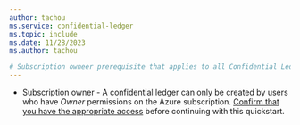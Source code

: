 ```yaml
---
author: tachou
ms.service: confidential-ledger
ms.topic: include
ms.date: 11/28/2023
ms.author: tachou

# Subscription owneer prerequisite that applies to all Confidential Ledger quickstarts
---
```


- Subscription owner - A confidential ledger can only be created by users who have _Owner_ permissions on the Azure subscription. [Confirm that you have the appropriate access](../../role-based-access-control/check-access.md) before continuing with this quickstart.